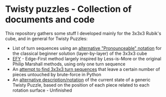 # Twisty puzzles - Collection of documents and code

This repository gathers some stuff I developed mainly for the 3x3x3 Rubik's cube, and in general for Twisty Puzzles:

- List of turn sequences using an [alternative "Pronounceable" notation](./Layer-by-layer%203x3x3%20alternative%20pronounceable%20notation.pdf) for the classical beginner solution (layer-by-layer) of the 3x3x3 cube
- [EFY](./EFY%20-%20Edge-First%20Y%20method%20for%20the%203x3x3%20cube.pdf) - Edge-First method largely inspired by Less-is-More or the original Philip Marshall methods, using only one turn sequence
- An [attempt to find 3x3x3 turn sequences](brute-force-algos.py) that leave a certain number of pieces untouched by brute-force  in Python
- An [alternative description/notation](Rotation-Permutation-Puzzle-Model.txt) of the current state of a generic Twisty Puzzle, based on the position of each piece related to each rotation surface - Unfinished
